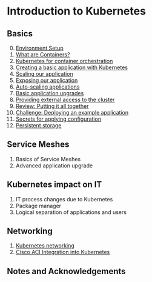 # Introduction to Kubernetes

## Basics
0. [Environment Setup](/A0_Environment_Setup)
1. [What are Containers?](/A1_Intro_to_Containers)
2. [Kubernetes for container orchestration](A2_Kubernetes_for_Containers)
3. [Creating a basic application with Kubernetes](A3_Basic_K8S_App)
4. [Scaling our application](/A4_Scaling_our_App)
5. [Exposing our application](/A5_Exposing_our_App)
6. [Auto-scaling applications](/A6_Auto_Scaling)
7. [Basic application upgrades](/A7_Basic_App_Upgrades)
8. [Providing external access to the cluster](/A8_External_Access)
9. [Review: Putting it all together](A9_Review)
10. [Challenge: Deploying an example application](A10_Challenge)
11. [Secrets for applying configuration](A11_Secrets)
12. [Persistent storage](A12_Persistent_Storage)

## Service Meshes
1. Basics of Service Meshes
2. Advanced application upgrade

## Kubernetes impact on IT
1. IT process changes due to Kubernetes
2. Package manager
3. Logical separation of applications and users

## Networking
1. [Kubernetes networking](D1_Networking)
2. [Cisco ACI Integration into Kubernetes](D2_ACI)

## Notes and Acknowledgements
